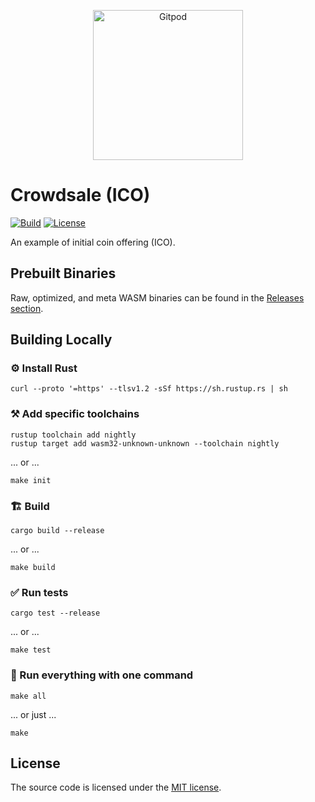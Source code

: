 <p align="center">
  <a href="https://gitpod.io/#https://github.com/gear-dapps/crowdsale-ico" target="_blank">
    <img src="https://gitpod.io/button/open-in-gitpod.svg" width="240" alt="Gitpod">
  </a>
</p>

# Crowdsale (ICO)

[![Build][build_badge]][build_href]
[![License][lic_badge]][lic_href]

[build_badge]: https://github.com/gear-dapps/crowdsale-ico/workflows/Build/badge.svg
[build_href]: https://github.com/gear-dapps/crowdsale-ico/actions/workflows/build.yml

[lic_badge]: https://img.shields.io/badge/License-MIT-success
[lic_href]: https://github.com/gear-dapps/crowdsale-ico/blob/master/LICENSE

<!-- Description starts here -->

An example of initial coin offering (ICO).

<!-- End of description -->

## Prebuilt Binaries

Raw, optimized, and meta WASM binaries can be found in the [Releases section](https://github.com/gear-dapps/crowdsale-ico/releases).

## Building Locally

### ⚙️ Install Rust

```shell
curl --proto '=https' --tlsv1.2 -sSf https://sh.rustup.rs | sh
```

### ⚒️ Add specific toolchains

```shell
rustup toolchain add nightly
rustup target add wasm32-unknown-unknown --toolchain nightly
```

... or ...

```shell
make init
```

### 🏗️ Build

```shell
cargo build --release
```

... or ...

```shell
make build
```

### ✅ Run tests

```shell
cargo test --release
```

... or ...

```shell
make test
```

### 🚀 Run everything with one command

```shell
make all
```

... or just ...

```shell
make
```

## License

The source code is licensed under the [MIT license](LICENSE).

